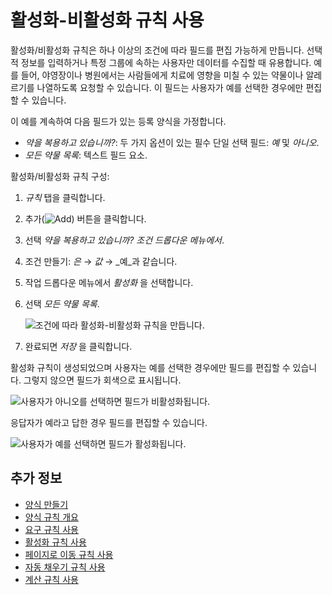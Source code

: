 # 활성화-비활성화 규칙 사용

활성화/비활성화 규칙은 하나 이상의 조건에 따라 필드를 편집 가능하게 만듭니다. 선택적 정보를 입력하거나 특정 그룹에 속하는 사용자만 데이터를 수집할 때 유용합니다. 예를 들어, 야영장이나 병원에서는 사람들에게 치료에 영향을 미칠 수 있는 약물이나 알레르기를 나열하도록 요청할 수 있습니다. 이 필드는 사용자가 예를 선택한 경우에만 편집할 수 있습니다.

이 예를 계속하여 다음 필드가 있는 등록 양식을 가정합니다.

* _약을 복용하고 있습니까?_: 두 가지 옵션이 있는 필수 단일 선택 필드: _예_ 및 _아니오_.
* _모든 약물 목록_: 텍스트 필드 요소.

활성화/비활성화 규칙 구성:

1. _규칙_ 탭을 클릭합니다.
1. 추가(![Add](../../../images/icon-add.png)) 버튼을 클릭합니다.
1. 선택 _약을 복용하고 있습니까? 조건 드롭다운 메뉴에서_.
1. 조건 만들기: _은_ &rarr; _값_ &rarr; _예_과 같습니다.
1. 작업 드롭다운 메뉴에서 _활성화_ 을 선택합니다.
1. 선택 _모든 약물 목록_.

    ![조건에 따라 활성화-비활성화 규칙을 만듭니다.](./using-the-enable-disable-rule/images/01.png)

1. 완료되면 _저장_ 을 클릭합니다.

활성화 규칙이 생성되었으며 사용자는 예를 선택한 경우에만 필드를 편집할 수 있습니다. 그렇지 않으면 필드가 회색으로 표시됩니다.

![사용자가 아니오를 선택하면 필드가 비활성화됩니다.](./using-the-enable-disable-rule/images/02.png)

응답자가 예라고 답한 경우 필드를 편집할 수 있습니다.

![사용자가 예를 선택하면 필드가 활성화됩니다.](./using-the-enable-disable-rule/images/03.png)

## 추가 정보

* [양식 만들기](../creating-and-managing-forms/creating-forms.md)
* [양식 규칙 개요](./form-rules-overview.md)
* [요구 규칙 사용](./using-the-require-rule.md)
* [활성화 규칙 사용](./using-the-enable-disable-rule.md)
* [페이지로 이동 규칙 사용](./using-the-jump-to-page-rule.md)
* [자동 채우기 규칙 사용](./using-the-autofill-rule.md)
* [계산 규칙 사용](./using-the-calculate-rule.md)
